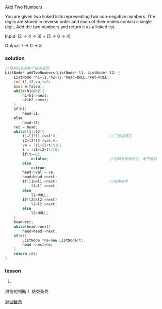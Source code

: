 Add Two Numbers

You are given two linked lists representing two non-negative numbers. The digits are stored in reverse order and each of their nodes contain a single digit. Add the two numbers and return it as a linked list.

Input: (2 -> 4 -> 3) + (5 -> 6 -> 4)

Output: 7 -> 0 -> 8
### solution

```C++
//使用较长的那个链表返回
ListNode* addTwoNumbers(ListNode* l1, ListNode* l2) {
    ListNode *h1=l1,*h2=l2,*head=NULL,*ret=NULL;
    int i1,i2,va,t=0;
    bool e(false);
    while(h1&&h2){
        h1=h1->next;
        h2=h2->next;
    }
    if(h1)
        head=l1;
    else
        head=l2;
    ret = head;
    while(l1||l2){
        i1=l1?l1->val:0;                        //三目运算符
        i2=l2?l2->val:0;
        va = (i1+i2+t)%10;
        t = (i1+i2+t)/10;
        if(t==0)
            e=false;                            //判断有没有进位，用于最后
        else
            e=true;
        head->val = va;
        head=head->next;
        if(l1&&l1->next)                        //结束条件
            l1=l1->next;
        else
            l1=NULL;
        if(l2&&l2->next)
            l2=l2->next;
        else
            l2=NULL;
    }
    head=ret;
    while(head->next)
        head=head->next;
    if(e){
        ListNode *ne=new ListNode(t);
        head->next=ne;
    }
    return ret;
}
```

### lesson

1. 
进位的判断
1. 
结束条件

[返回目录](README.md)